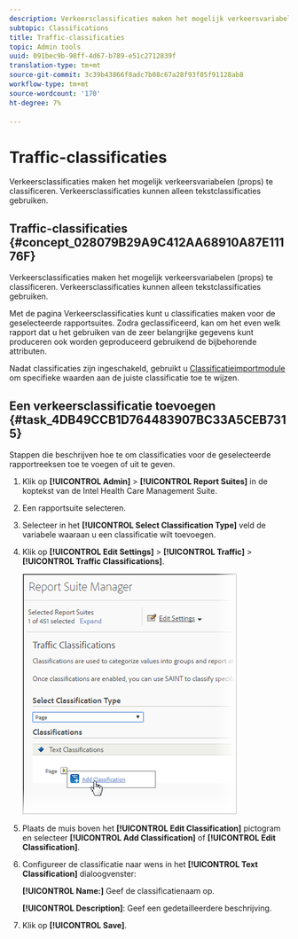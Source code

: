 ```yaml
---
description: Verkeersclassificaties maken het mogelijk verkeersvariabelen (props) te classificeren. Verkeersclassificaties kunnen alleen tekstclassificaties gebruiken.
subtopic: Classifications
title: Traffic-classificaties
topic: Admin tools
uuid: 091bec9b-98ff-4d67-b789-e51c2712839f
translation-type: tm+mt
source-git-commit: 3c39b43866f8adc7b08c67a28f93f85f91128ab8
workflow-type: tm+mt
source-wordcount: '170'
ht-degree: 7%

---
```



# Traffic-classificaties

Verkeersclassificaties maken het mogelijk verkeersvariabelen (props) te classificeren. Verkeersclassificaties kunnen alleen tekstclassificaties gebruiken.

## Traffic-classificaties {#concept_028079B29A9C412AA68910A87E11176F}

Verkeersclassificaties maken het mogelijk verkeersvariabelen (props) te classificeren. Verkeersclassificaties kunnen alleen tekstclassificaties gebruiken.

Met de pagina Verkeersclassificaties kunt u classificaties maken voor de geselecteerde rapportsuites. Zodra geclassificeerd, kan om het even welk rapport dat u het gebruiken van de zeer belangrijke gegevens kunt produceren ook worden geproduceerd gebruikend de bijbehorende attributen.

Nadat classificaties zijn ingeschakeld, gebruikt u [Classificatieimportmodule](/help/components/classifications/importer/c-working-with-saint.md) om specifieke waarden aan de juiste classificatie toe te wijzen.

## Een verkeersclassificatie toevoegen {#task_4DB49CCB1D764483907BC33A5CEB7315}

<!-- 

t_classification_add_traffic.xml

 -->

Stappen die beschrijven hoe te om classificaties voor de geselecteerde rapportreeksen toe te voegen of uit te geven.

1. Klik op **[!UICONTROL Admin]** > **[!UICONTROL Report Suites]** in de koptekst van de Intel Health Care Management Suite.
1. Een rapportsuite selecteren.
1. Selecteer in het **[!UICONTROL Select Classification Type]** veld de variabele waaraan u een classificatie wilt toevoegen.
1. Klik op **[!UICONTROL Edit Settings]** > **[!UICONTROL Traffic]** > **[!UICONTROL Traffic Classifications]**.

   ![Stapinfo](../assets/traffic-classification.png)

1. Plaats de muis boven het **[!UICONTROL Edit Classification]** pictogram en selecteer **[!UICONTROL Add Classification]** of **[!UICONTROL Edit Classification]**.
1. Configureer de classificatie naar wens in het **[!UICONTROL Text Classification]** dialoogvenster:

   **[!UICONTROL Name:]** Geef de classificatienaam op.

   **[!UICONTROL Description]**: Geef een gedetailleerdere beschrijving.
1. Klik op **[!UICONTROL Save]**.
